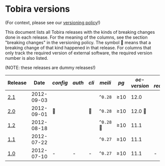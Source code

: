 # Tobira versions

(For context, please see our [versioning policy](./versioning-policy.md)!)

This document lists all Tobira releases with the kinds of breaking changes done in each release.
For the meaning of the columns, see the section "breaking changes" in the versioning policy.
The symbol 🔴 means that a breaking change of that kind happened in that release.
For columns that only track the required version of external software, the required version number is also listed.

(NOTE: these releases are dummy releases!)

| Release | Date       | *config* | *auth* | *cli* | *meili*    | *pg* | *oc-version* | *oc-requirement* |
| ------- | ---------- | -------- | ------ | ----- | ---------- | ---- | ------------ | ---------------- |
| [2.1]   | 2012-09-03 |          |        |       | `^0.28`    |  ≥10 |      12.0    |                  |
| [2.0]   | 2012-09-01 |       🔴 |        |    🔴 | `^0.28`    |  ≥10 |      12.0 🔴 |                  |
| [1.2]   | 2012-08-18 |          |        |       | `^0.28` 🔴 |  ≥10 |      11.1    |                  |
| [1.1]   | 2012-07-22 |          |        |       | `^0.27`    |  ≥10 |      11.1    |                  |
| [1.0]   | 2012-07-10 |        - |      - |     - | `^0.27`    |  ≥10 |      11.1    |                - |


[2.1]: https://github.com/elan-ev/tobira/releases/tag/v2.1
[2.0]: https://github.com/elan-ev/tobira/releases/tag/v2.0
[1.2]: https://github.com/elan-ev/tobira/releases/tag/v1.2
[1.1]: https://github.com/elan-ev/tobira/releases/tag/v1.1
[1.0]: https://github.com/elan-ev/tobira/releases/tag/v1.0
